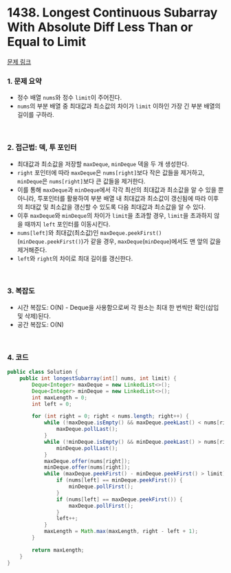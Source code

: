 # 1438. Longest Continuous Subarray With Absolute Diff Less Than or Equal to Limit

[문제 링크](https://leetcode.com/problems/longest-continuous-subarray-with-absolute-diff-less-than-or-equal-to-limit/)

### 1. 문제 요약

- 정수 배열 `nums`와 정수 `limit`이 주어진다.
- `nums`의 부분 배열 중 최대값과 최소값의 차이가 `limit` 이하인 가장 긴 부분 배열의 길이를 구하라.

<br>

### 2. 접근법: 덱, 투 포인터

- 최대값과 최소값을 저장할 `maxDeque`, `minDeque` 덱을 두 개 생성한다.
- `right` 포인터에 따라 `maxDeque`은 `nums[right]`보다 작은 값들을 제거하고, `minDeque`은 `nums[right]`보다 큰 값들을 제거한다.
- 이를 통해 `maxDeque`과 `minDeque`에서 각각 최선의 최대값과 최소값을 알 수 있을 뿐 아니라, 투포인터를 활용하여 부분 배열 내 최대값과 최소값이 갱신됨에 따라 이후의 최대값 및 최소값을 갱신할 수 있도록 다음 최대값과 최소값을 알 수 있다.
- 이후 `maxDeque`와 `minDeque`의 차이가 `limit`을 초과할 경우, `limit`을 초과하지 않을 때까지 `left` 포인터를 이동시킨다.
- `nums[left]`와 최대값(최소값)인 `maxDeque.peekFirst()`(`minDeque.peekFirst()`)가 같을 경우, `maxDeque`(`minDeque`)에서도 맨 앞의 값을 제거해준다.
- `left`와 `right`의 차이로 최대 길이를 갱신한다.

<br>

### 3. 복잡도

- 시간 복잡도: O(N) - Deque을 사용함으로써 각 원소는 최대 한 번씩만 확인(삽입 및 삭제)된다.
- 공간 복잡도: O(N)

<br>

### 4. 코드

``` Java
public class Solution {
    public int longestSubarray(int[] nums, int limit) {
        Deque<Integer> maxDeque = new LinkedList<>();
        Deque<Integer> minDeque = new LinkedList<>();
        int maxLength = 0;
        int left = 0;

        for (int right = 0; right < nums.length; right++) {
            while (!maxDeque.isEmpty() && maxDeque.peekLast() < nums[right]) {
                maxDeque.pollLast();
            }
            while (!minDeque.isEmpty() && minDeque.peekLast() > nums[right]) {
                minDeque.pollLast();
            }
            maxDeque.offer(nums[right]);
            minDeque.offer(nums[right]);
            while (maxDeque.peekFirst() - minDeque.peekFirst() > limit) {
                if (nums[left] == minDeque.peekFirst()) {
                    minDeque.pollFirst();
                }
                if (nums[left] == maxDeque.peekFirst()) {
                    maxDeque.pollFirst();
                }
                left++;
            }
            maxLength = Math.max(maxLength, right - left + 1);
        }

        return maxLength;
    }
}

```


